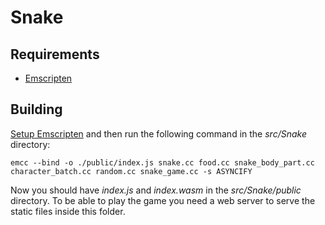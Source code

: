 # Snake

## Requirements

- [Emscripten](https://emscripten.org/)

## Building

[Setup Emscripten](https://emscripten.org/docs/getting_started/downloads.html) and then run the following command in the _src/Snake_ directory:

    emcc --bind -o ./public/index.js snake.cc food.cc snake_body_part.cc character_batch.cc random.cc snake_game.cc -s ASYNCIFY

Now you should have _index.js_ and _index.wasm_ in the _src/Snake/public_ directory. To be able to play the game you need a web server to serve the static files inside this folder.
